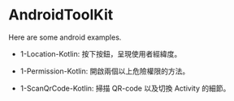 ﻿# AndroidToolKit
Here are some android examples.

+ 1-Location-Kotlin: 按下按鈕，呈現使用者經緯度。

+ 1-Permission-Kotlin: 開啟兩個以上危險權限的方法。

+ 1-ScanQrCode-Kotlin: 掃描 QR-code 以及切換 Activity 的細節。